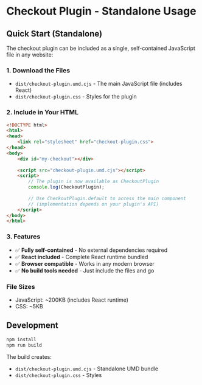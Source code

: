 # Checkout Plugin - Standalone Usage

## Quick Start (Standalone)

The checkout plugin can be included as a single, self-contained JavaScript file in any website:

### 1. Download the Files
- `dist/checkout-plugin.umd.cjs` - The main JavaScript file (includes React)
- `dist/checkout-plugin.css` - Styles for the plugin

### 2. Include in Your HTML
```html
<!DOCTYPE html>
<html>
<head>
    <link rel="stylesheet" href="checkout-plugin.css">
</head>
<body>
    <div id="my-checkout"></div>
    
    <script src="checkout-plugin.umd.cjs"></script>
    <script>
        // The plugin is now available as CheckoutPlugin
        console.log(CheckoutPlugin);
        
        // Use CheckoutPlugin.default to access the main component
        // (implementation depends on your plugin's API)
    </script>
</body>
</html>
```

### 3. Features
- ✅ **Fully self-contained** - No external dependencies required
- ✅ **React included** - Complete React runtime bundled
- ✅ **Browser compatible** - Works in any modern browser
- ✅ **No build tools needed** - Just include the files and go

### File Sizes
- JavaScript: ~200KB (includes React runtime)
- CSS: ~5KB

## Development
```bash
npm install
npm run build
```

The build creates:
- `dist/checkout-plugin.umd.cjs` - Standalone UMD bundle
- `dist/checkout-plugin.css` - Styles
